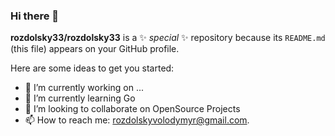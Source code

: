 ### Hi there 👋

**rozdolsky33/rozdolsky33** is a ✨ _special_ ✨ repository because its `README.md` (this file) appears on your GitHub profile.

Here are some ideas to get you started:

- 🔭 I’m currently working on ...
- 🌱 I’m currently learning Go
- 👯 I’m looking to collaborate on OpenSource Projects
- 📫 How to reach me: rozdolskyvolodymyr@gmail.com.

